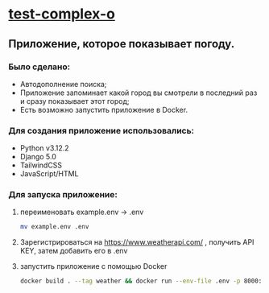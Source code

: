 # [test-complex-o](https://weather.yoky.site/)

## Приложение, которое показывает погоду.
### Было сделано:

- Автодополнение поиска;
- Приложение запоминает какой город вы смотрели в последний раз и сразу показывает этот город;
- Есть возможно запустить приложение в Docker.


### Для создания приложение использовались:

- Python v3.12.2
- Django 5.0
- TailwindCSS
- JavaScript/HTML


### Для запуска приложение:
1. переименовать example.env -> .env
    ```bash
    mv example.env .env
    ```

2. Зарегистрироваться на https://www.weatherapi.com/ , получить API KEY, затем добавить его в .env
3. запустить приложение с помощью Docker
    ```bash
    docker build . --tag weather && docker run --env-file .env -p 8000:8000 -d weather:latest
    ```
